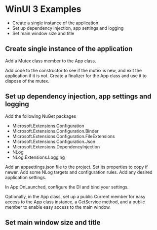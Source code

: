 # WinUI 3 Examples

* Create a single instance of the application
* Set up dependency injection, app settings and logging
* Set main window size and title

## Create single instance of the application

Add a Mutex class member to the App class.

Add code to the constructor to see if the mutex is new, and exit the application if it is not. Create a finalizer for the App class and use it to dispose of the mutex.

## Set up dependency injection, app settings and logging

Add the following NuGet packages

* Microsoft.Extensions.Configuration
* Microsoft.Extensions.Configuration.Binder
* Microsoft.Extensions.Configuration.FileExtensions
* Microsoft.Extensions.Configuration.Json
* Microsoft.Extensions.DependencyInjection
* NLog
* NLog.Extensions.Logging

Add an appsettings.json file to the project. Set its properties to copy if newer. Add some NLog targets and configuration rules. Add any desired application settings.

In App.OnLaunched, configure the DI and bind your settings.

Optionally, in the App class, set up a public Current member for easy access to the App class instance, a GetService<T> method, and a public member to enable easy access to the main window.

## Set main window size and title